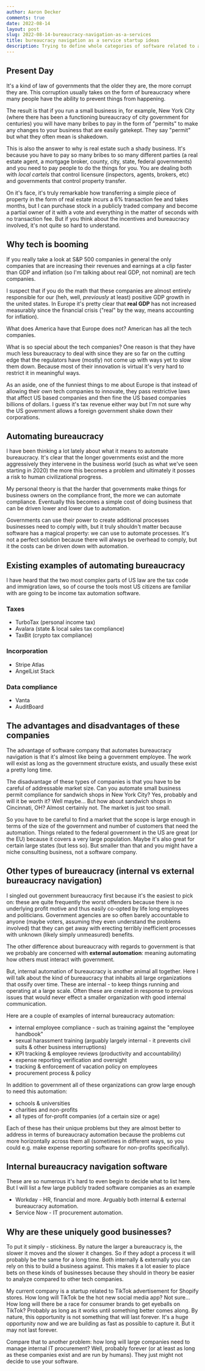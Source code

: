 ```yaml
---
author: Aaron Decker
comments: true
date: 2022-08-14
layout: post
slug: 2022-08-14-bureaucracy-navigation-as-a-services
title: bureaucracy navigation as a service startup ideas
description: Trying to define whole categories of software related to automating bureaucracy and why they are good businesses.
---
```


## Present Day

It's a kind of law of governments that the older they are, the more corrupt they are. This corruption usually takes on the form of bureaucracy where many people have the ability to prevent things from happening.

The result is that if you run a small business in, for example, New York City (where there has been a functioning bureaucracy of city government for centuries) you will have many bribes to pay in the form of "permits" to make any changes to your business that are easily gatekept. They say "permit" but what they often mean is shakedown.

This is also the answer to why is real estate such a shady business. It's because you have to pay so many bribes to so many different parties (a real estate agent, a mortgage broker, county, city, state, federal governments) and you need to pay people to do the things for you. You are dealing both with _local cartels_ that control licensure (inspectors, agents, brokers, etc) and governments that control property transfer.

On it's face, it's truly remarkable how transferring a simple piece of property in the form of real estate incurs a 6% transaction fee and takes months, but I can purchase stock in a publicly traded company and become a partial owner of it with a vote and everything in the matter of seconds with no transaction fee. But if you think about the incentives and bureaucracy involved, it's not quite so hard to understand.

## Why tech is booming

If you really take a look at S&P 500 companies in general the only companies that are increasing their revenues and earnings at a clip faster than GDP and inflation (so I'm talking about real GDP, not nominal) are tech companies.

I suspect that if you do the math that these companies are almost entirely responsible for our (heh, well, _previously_ at least) positive GDP growth in the united states. In Europe it's pretty clear that **real GDP** has not increased measurably since the financial crisis ("real" by the way, means accounting for inflation).

What does America have that Europe does not? American has all the tech companies.

What is so special about the tech companies? One reason is that they have much less bureaucracy to deal with since they are so far on the cutting edge that the regulators have (mostly) not come up with ways yet to slow them down. Because most of their innovation is virtual it's very hard to restrict it in meaningful ways.

As an aside, one of the funniest things to me about Europe is that instead of allowing their own tech companies to innovate, they pass restrictive laws that affect US based companies and then fine the US based companies billions of dollars. I guess it's tax revenue either way but I'm not sure why the US government allows a foreign government shake down their corporations.

## Automating bureaucracy

I have been thinking a lot lately about what it means to automate bureaucracy. It's clear that the longer governments exist and the more aggressively they intervene in the business world (such as what we've seen starting in 2020) the more this becomes a problem and ultimately it posses a risk to human civilizational progress.

My personal theory is that the harder that governments make things for business owners on the compliance front, the more we can automate compliance. Eventually this becomes a simple cost of doing business that can be driven lower and lower due to automation.

Governments can use their power to create additional processes businesses need to comply with, but it truly shouldn't matter because software has a magical property: we can use to automate processes. It's not a perfect solution because there will always be overhead to comply, but it the costs can be driven down with automation.

## Existing examples of automating bureaucracy

I have heard that the two most complex parts of US law are the tax code and immigration laws, so of course the tools most US citizens are familiar with are going to be income tax automation software.

### Taxes

- TurboTax (personal income tax)
- Avalara (state & local sales tax compliance)
- TaxBit (crypto tax compliance)

### Incorporation

- Stripe Atlas
- AngelList Stack

### Data compliance

- Vanta
- AuditBoard

## The advantages and disadvantages of these companies

The advantage of software company that automates bureaucracy navigation is that it's almost like being a government employee. The work will exist as long as the government structure exists, and usually these exist a pretty long time.

The disadvantage of these types of companies is that you have to be careful of addressable market size. Can you automate small business permit compliance for sandwich shops in New York City? Yes, probably and will it be worth it? Well maybe... But how about sandwich shops in Cincinnati, OH? Almost certainly not. The market is just too small.

So you have to be careful to find a market that the scope is large enough in terms of the size of the government and number of customers that need the automation. Things related to the federal government in the US are great (or the EU) because it covers a very large population. Maybe it's also great for certain large states (but less so). But smaller than that and you might have a niche consulting business, not a software company.

## Other types of bureaucracy (internal vs external bureaucracy navigation)

I singled out government bureaucracy first because it's the easiest to pick on: these are quite frequently the worst offenders because there is no underlying profit motive and thus easily co-opted by life long employees and politicians. Government agencies are so often barely accountable to anyone (maybe voters, assuming they even understand the problems involved) that they can get away with erecting terribly inefficient processes with unknown (likely simply unmeasured) benefits.

The other difference about bureaucracy with regards to government is that we probably are concerned with **external automation**: meaning automating how others must interact with government.

But, internal automation of bureaucracy is another animal all together. Here I will talk about the kind of bureaucracy that inhabits all large organizations that ossify over time. These are internal - to keep things running and operating at a large scale. Often these are created in response to previous issues that would never effect a smaller organization with good internal communication.

Here are a couple of examples of internal bureaucracy automation:

- internal employee compliance - such as training against the "employee handbook"
- sexual harassment training (arguably largely internal - it prevents civil suits & other business interruptions)
- KPI tracking & employee reviews (productivity and accountability)
- expense reporting verification and oversight
- tracking & enforcement of vacation policy on employees
- procurement process & policy

In addition to government all of these organizations can grow large enough to need this automation:

- schools & universities
- charities and non-profits
- all types of for-profit companies (of a certain size or age)

Each of these has their unique problems but they are almost better to address in terms of bureaucracy automation because the problems cut more horizontally across them all (sometimes in different ways, so you could e.g. make expense reporting software for non-profits specifically).

## Internal bureaucracy navigation software

These are so numerous it's hard to even begin to decide what to list here. But I will list a few large publicly traded software companies as an example

- Workday - HR, financial and more. Arguably both internal & external bureaucracy automation.
- Service Now - IT procurement automation.

## Why are these uniquely good businesses?

To put it simply - stickiness. By nature the larger a bureaucracy is, the slower it moves and the slower it changes. So if they adopt a process it will probably be the same for a long time. Both internally & externally you can rely on this to build a business against. This makes it a lot easier to place bets on these kinds of businesses because they should in theory be easier to analyze compared to other tech companies.

My current company is a startup related to TikTok advertisement for Shopify stores. How long will TikTok be the hot new social media app? Not sure... How long will there be a race for consumer brands to get eyeballs on TikTok? Probably as long as it works until something better comes along. By nature, this opportunity is not something that will last forever. It's a huge opportunity now and we are building as fast as possible to capture it. But it may not last forever.

Compare that to another problem: how long will large companies need to manage internal IT procurement? Well, probably forever (or at least as long as these companies exist and are run by humans). They just might not decide to use your software.

